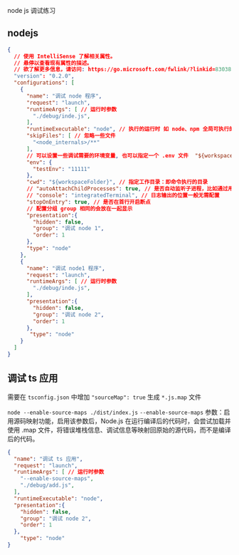 node js 调试练习

## nodejs
```json
{
  // 使用 IntelliSense 了解相关属性。 
  // 悬停以查看现有属性的描述。
  // 欲了解更多信息，请访问: https://go.microsoft.com/fwlink/?linkid=830387
  "version": "0.2.0",
  "configurations": [
    {
      "name": "调试 node 程序",
      "request": "launch",
      "runtimeArgs": [ // 运行时参数
        "./debug/inde.js",
      ],
      "runtimeExecutable": "node", // 执行的运行时 如 node、npm 全局可执行的命令
      "skipFiles": [ // 忽略一些文件
        "<node_internals>/**"
      ],
      // 可以设置一些调试需要的环境变量, 也可以指定一个 .env 文件  "${workspaceFolder}/.env"
      "env": {
        "testEnv": "11111"
      }, 
      "cwd": "${workspaceFolder}", // 指定工作目录：即命令执行的目录
      // "autoAttachChildProcesses": true, // 是否自动监听子进程，比如通过用 spawn 开启的子进程
      // "console": "integratedTerminal", // 日志输出的位置一般无需配置
      "stopOnEntry": true, // 是否在首行开启断点
      // 配置分组 group 相同的会放在一起显示
      "presentation":{
        "hidden": false,
        "group": "调试 node 1",
        "order": 1
      },
      "type": "node"
    },
    {
      "name": "调试 node1 程序",
      "request": "launch",
      "runtimeArgs": [ // 运行时参数
        "./debug/inde.js",
      ],
      "presentation":{
        "hidden": false,
        "group": "调试 node 2",
        "order": 1
      },
       "type": "node"
    }
  ]
}
```

## 调试 ts 应用

需要在 `tsconfig.json` 中增加 `"sourceMap": true` 生成 `*.js.map` 文件

`node --enable-source-maps ./dist/index.js` `--enable-source-maps` 参数：启用源码映射功能，启用该参数后，Node.js 在运行编译后的代码时，会尝试加载并使用 .map 文件，将错误堆栈信息、调试信息等映射回原始的源代码，而不是编译后的代码。

```json
{
  "name": "调试 ts 应用",
  "request": "launch",
  "runtimeArgs": [ // 运行时参数
    "--enable-source-maps",
    "./debug/add.js",
  ],
  "runtimeExecutable": "node",
  "presentation":{ 
    "hidden": false,
    "group": "调试 node 2",
    "order": 1
  },
    "type": "node"
}
```